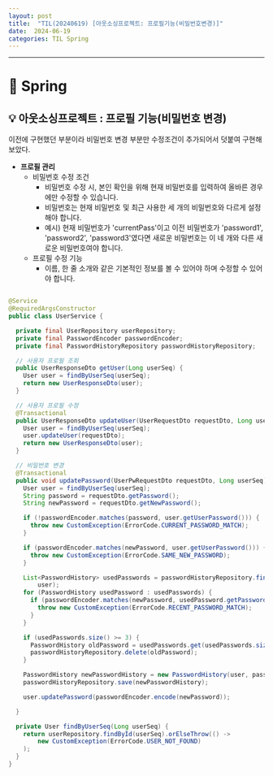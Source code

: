 ```yaml
---
layout: post
title:  "TIL(20240619) [아웃소싱프로젝트: 프로필기능(비밀번호변경)]"
date:  2024-06-19
categories: TIL Spring
---
```


---------------------------------------------------------------------

# 📌 Spring

## 💡 아웃소싱프로젝트 : 프로필 기능(비밀번호 변경)

이전에 구현했던 부분이라 비밀번호 변경 부분만 수정조건이 추가되어서 덧붙여 구현해보았다. 

- **프로필 관리**
    - 비밀번호 수정 조건
        - 비밀번호 수정 시, 본인 확인을 위해 현재 비밀번호를 입력하여 올바른 경우에만 수정할 수 있습니다.
        - 비밀번호는 현재 비밀번호 및 최근 사용한 세 개의 비밀번호와 다르게 설정해야 합니다.
        - 예시) 현재 비밀번호가 'currentPass'이고 이전 비밀번호가 'password1', 'password2', 'password3'였다면 새로운 비밀번호는 이 네 개와 다른 새로운 비밀번호여야 합니다.
    - 프로필 수정 기능
        - 이름, 한 줄 소개와 같은 기본적인 정보를 볼 수 있어야 하며 수정할 수 있어야 합니다.

```java

@Service
@RequiredArgsConstructor
public class UserService {

  private final UserRepository userRepository;
  private final PasswordEncoder passwordEncoder;
  private final PasswordHistoryRepository passwordHistoryRepository;

  // 사용자 프로필 조회
  public UserResponseDto getUser(Long userSeq) {
    User user = findByUserSeq(userSeq);
    return new UserResponseDto(user);
  }

  // 사용자 프로필 수정
  @Transactional
  public UserResponseDto updateUser(UserRequestDto requestDto, Long userSeq) {
    User user = findByUserSeq(userSeq);
    user.updateUser(requestDto);
    return new UserResponseDto(user);
  }

  // 비밀번호 변경
  @Transactional
  public void updatePassword(UserPwRequestDto requestDto, Long userSeq) {
    User user = findByUserSeq(userSeq);
    String password = requestDto.getPassword();
    String newPassword = requestDto.getNewPassword();

    if (!passwordEncoder.matches(password, user.getUserPassword())) {
      throw new CustomException(ErrorCode.CURRENT_PASSWORD_MATCH);
    }

    if (passwordEncoder.matches(newPassword, user.getUserPassword())) {
      throw new CustomException(ErrorCode.SAME_NEW_PASSWORD);
    }

    List<PasswordHistory> usedPasswords = passwordHistoryRepository.findTop3ByUserOrderByChangedAtDesc(
        user);
    for (PasswordHistory usedPassword : usedPasswords) {
      if (passwordEncoder.matches(newPassword, usedPassword.getPassword())) {
        throw new CustomException(ErrorCode.RECENT_PASSWORD_MATCH);
      }
    }

    if (usedPasswords.size() >= 3) {
      PasswordHistory oldPassword = usedPasswords.get(usedPasswords.size() - 1);
      passwordHistoryRepository.delete(oldPassword);
    }

    PasswordHistory newPasswordHistory = new PasswordHistory(user, passwordEncoder.encode(newPassword), LocalDateTime.now());
    passwordHistoryRepository.save(newPasswordHistory);

    user.updatePassword(passwordEncoder.encode(newPassword));

  }

  private User findByUserSeq(Long userSeq) {
    return userRepository.findById(userSeq).orElseThrow(() ->
        new CustomException(ErrorCode.USER_NOT_FOUND)
    );
  }
}

```
